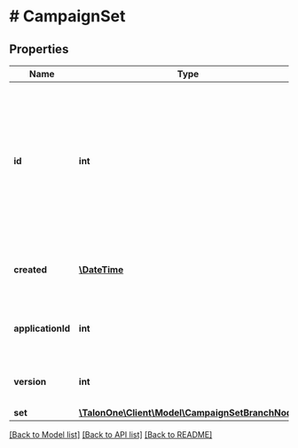 # # CampaignSet

## Properties

Name | Type | Description | Notes
------------ | ------------- | ------------- | -------------
**id** | **int** | Unique ID for this entity. Not to be confused with the Integration ID, which is set by your integration layer and used in most endpoints. | 
**created** | [**\DateTime**](\DateTime.md) | The exact moment this entity was created. | 
**applicationId** | **int** | The ID of the application that owns this entity. | 
**version** | **int** | Version of the campaign set. | 
**set** | [**\TalonOne\Client\Model\CampaignSetBranchNode**](CampaignSetBranchNode.md) |  | 

[[Back to Model list]](../../README.md#documentation-for-models) [[Back to API list]](../../README.md#documentation-for-api-endpoints) [[Back to README]](../../README.md)


